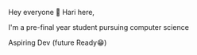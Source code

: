 Hey everyone 👋 Hari here,

I'm a pre-final year student pursuing computer science

Aspiring Dev (future Ready😁) 
